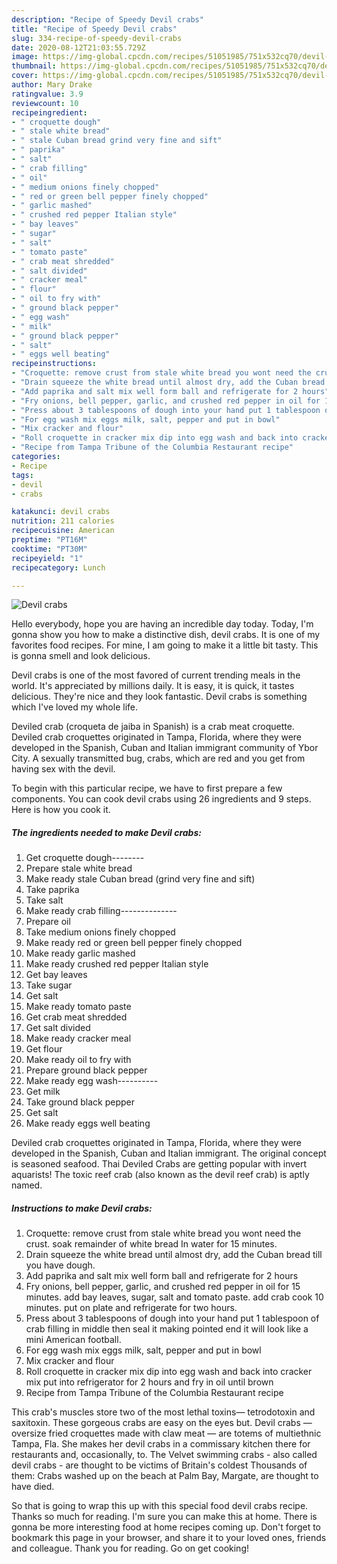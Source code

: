 ```yaml
---
description: "Recipe of Speedy Devil crabs"
title: "Recipe of Speedy Devil crabs"
slug: 334-recipe-of-speedy-devil-crabs
date: 2020-08-12T21:03:55.729Z
image: https://img-global.cpcdn.com/recipes/51051985/751x532cq70/devil-crabs-recipe-main-photo.jpg
thumbnail: https://img-global.cpcdn.com/recipes/51051985/751x532cq70/devil-crabs-recipe-main-photo.jpg
cover: https://img-global.cpcdn.com/recipes/51051985/751x532cq70/devil-crabs-recipe-main-photo.jpg
author: Mary Drake
ratingvalue: 3.9
reviewcount: 10
recipeingredient:
- " croquette dough"
- " stale white bread"
- " stale Cuban bread grind very fine and sift"
- " paprika"
- " salt"
- " crab filling"
- " oil"
- " medium onions finely chopped"
- " red or green bell pepper finely chopped"
- " garlic mashed"
- " crushed red pepper Italian style"
- " bay leaves"
- " sugar"
- " salt"
- " tomato paste"
- " crab meat shredded"
- " salt divided"
- " cracker meal"
- " flour"
- " oil to fry with"
- " ground black pepper"
- " egg wash"
- " milk"
- " ground black pepper"
- " salt"
- " eggs well beating"
recipeinstructions:
- "Croquette: remove crust from stale white bread you wont need the crust. soak remainder of white bread In water for 15 minutes."
- "Drain squeeze the white bread until almost dry, add the Cuban bread till you have dough."
- "Add paprika and salt mix well form ball and refrigerate for 2 hours"
- "Fry onions, bell pepper, garlic, and crushed red pepper in oil for 15 minutes. add bay leaves, sugar, salt and tomato paste. add crab cook 10 minutes. put on plate and refrigerate for two hours."
- "Press about 3 tablespoons of dough into your hand put 1 tablespoon of crab filling in middle then seal it making pointed end it will look like a mini American football."
- "For egg wash mix eggs milk, salt, pepper and put in bowl"
- "Mix cracker and flour"
- "Roll croquette in cracker mix dip into egg wash and back into cracker mix put into refrigerator for 2 hours and fry in oil until brown"
- "Recipe from Tampa Tribune of the Columbia Restaurant recipe"
categories:
- Recipe
tags:
- devil
- crabs

katakunci: devil crabs 
nutrition: 211 calories
recipecuisine: American
preptime: "PT16M"
cooktime: "PT30M"
recipeyield: "1"
recipecategory: Lunch

---
```



![Devil crabs](https://img-global.cpcdn.com/recipes/51051985/751x532cq70/devil-crabs-recipe-main-photo.jpg)

Hello everybody, hope you are having an incredible day today. Today, I'm gonna show you how to make a distinctive dish, devil crabs. It is one of my favorites food recipes. For mine, I am going to make it a little bit tasty. This is gonna smell and look delicious.

Devil crabs is one of the most favored of current trending meals in the world. It's appreciated by millions daily. It is easy, it is quick, it tastes delicious. They're nice and they look fantastic. Devil crabs is something which I've loved my whole life.

Deviled crab (croqueta de jaiba in Spanish) is a crab meat croquette. Deviled crab croquettes originated in Tampa, Florida, where they were developed in the Spanish, Cuban and Italian immigrant community of Ybor City. A sexually transmitted bug, crabs, which are red and you get from having sex with the devil.


To begin with this particular recipe, we have to first prepare a few components. You can cook devil crabs using 26 ingredients and 9 steps. Here is how you cook it.

<!--inarticleads1-->

##### The ingredients needed to make Devil crabs:

1. Get  croquette dough--------
1. Prepare  stale white bread
1. Make ready  stale Cuban bread (grind very fine and sift)
1. Take  paprika
1. Take  salt
1. Make ready  crab filling--------------
1. Prepare  oil
1. Take  medium onions finely chopped
1. Make ready  red or green bell pepper finely chopped
1. Make ready  garlic mashed
1. Make ready  crushed red pepper Italian style
1. Get  bay leaves
1. Take  sugar
1. Get  salt
1. Make ready  tomato paste
1. Get  crab meat shredded
1. Get  salt divided
1. Make ready  cracker meal
1. Get  flour
1. Make ready  oil to fry with
1. Prepare  ground black pepper
1. Make ready  egg wash----------
1. Get  milk
1. Take  ground black pepper
1. Get  salt
1. Make ready  eggs well beating


Deviled crab croquettes originated in Tampa, Florida, where they were developed in the Spanish, Cuban and Italian immigrant. The original concept is seasoned seafood. Thai Deviled Crabs are getting popular with invert aquarists! The toxic reef crab (also known as the devil reef crab) is aptly named. 

<!--inarticleads2-->

##### Instructions to make Devil crabs:

1. Croquette: remove crust from stale white bread you wont need the crust. soak remainder of white bread In water for 15 minutes.
1. Drain squeeze the white bread until almost dry, add the Cuban bread till you have dough.
1. Add paprika and salt mix well form ball and refrigerate for 2 hours
1. Fry onions, bell pepper, garlic, and crushed red pepper in oil for 15 minutes. add bay leaves, sugar, salt and tomato paste. add crab cook 10 minutes. put on plate and refrigerate for two hours.
1. Press about 3 tablespoons of dough into your hand put 1 tablespoon of crab filling in middle then seal it making pointed end it will look like a mini American football.
1. For egg wash mix eggs milk, salt, pepper and put in bowl
1. Mix cracker and flour
1. Roll croquette in cracker mix dip into egg wash and back into cracker mix put into refrigerator for 2 hours and fry in oil until brown
1. Recipe from Tampa Tribune of the Columbia Restaurant recipe


This crab&#39;s muscles store two of the most lethal toxins— tetrodotoxin and saxitoxin. These gorgeous crabs are easy on the eyes but. Devil crabs — oversize fried croquettes made with claw meat — are totems of multiethnic Tampa, Fla. She makes her devil crabs in a commissary kitchen there for restaurants and, occasionally, to. The Velvet swimming crabs - also called devil crabs - are thought to be victims of Britain&#39;s coldest Thousands of them: Crabs washed up on the beach at Palm Bay, Margate, are thought to have died. 

So that is going to wrap this up with this special food devil crabs recipe. Thanks so much for reading. I'm sure you can make this at home. There is gonna be more interesting food at home recipes coming up. Don't forget to bookmark this page in your browser, and share it to your loved ones, friends and colleague. Thank you for reading. Go on get cooking!
